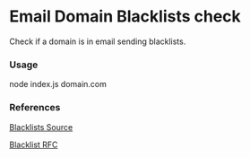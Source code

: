 # Email Domain Blacklists check

Check if a domain is in email sending blacklists.

### Usage
node index.js domain.com

### References

[Blacklists Source](http://multirbl.valli.org/list/)

[Blacklist RFC](https://www.ietf.org/rfc/rfc5782.txt)